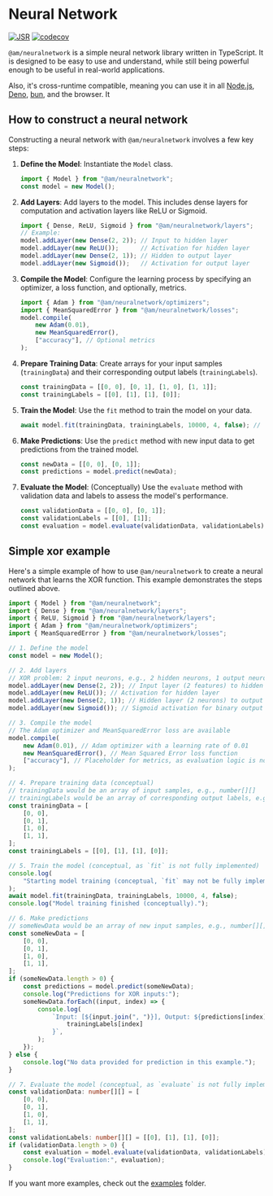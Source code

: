 # Neural Network

[![JSR](https://jsr.io/badges/@am/neuralnetwork)](https://jsr.io/@am/neuralnetwork) [![codecov](https://codecov.io/gh/AugustinMauroy/am-neuralnetwork/graph/badge.svg?token=5NGBHF23AK)](https://codecov.io/gh/AugustinMauroy/am-neuralnetwork)

`@am/neuralnetwork` is a simple neural network library written in TypeScript. It
is designed to be easy to use and understand, while still being powerful enough
to be useful in real-world applications.

Also, it's cross-runtime compatible, meaning you can use it in all [Node.js](https://nodejs.org/), [Deno](https://deno.land/), [bun](https://bun.sh), and the browser. It

## How to construct a neural network

Constructing a neural network with `@am/neuralnetwork` involves a few key steps:

1.  **Define the Model**: Instantiate the `Model` class.
    ```typescript
    import { Model } from "@am/neuralnetwork";
    const model = new Model();
    ```
2.  **Add Layers**: Add layers to the model. This includes dense layers for computation and activation layers like ReLU or Sigmoid.
    ```typescript
    import { Dense, ReLU, Sigmoid } from "@am/neuralnetwork/layers";
    // Example:
    model.addLayer(new Dense(2, 2)); // Input to hidden layer
    model.addLayer(new ReLU());      // Activation for hidden layer
    model.addLayer(new Dense(2, 1)); // Hidden to output layer
    model.addLayer(new Sigmoid());   // Activation for output layer
    ```
3.  **Compile the Model**: Configure the learning process by specifying an optimizer, a loss function, and optionally, metrics.
    ```typescript
    import { Adam } from "@am/neuralnetwork/optimizers";
    import { MeanSquaredError } from "@am/neuralnetwork/losses";
    model.compile(
        new Adam(0.01),
        new MeanSquaredError(),
        ["accuracy"], // Optional metrics
    );
    ```
4.  **Prepare Training Data**: Create arrays for your input samples (`trainingData`) and their corresponding output labels (`trainingLabels`).
    ```typescript
    const trainingData = [[0, 0], [0, 1], [1, 0], [1, 1]];
    const trainingLabels = [[0], [1], [1], [0]];
    ```
5.  **Train the Model**: Use the `fit` method to train the model on your data.
    ```typescript
    await model.fit(trainingData, trainingLabels, 10000, 4, false); // epochs, batchSize, shuffle
    ```
6.  **Make Predictions**: Use the `predict` method with new input data to get predictions from the trained model.
    ```typescript
    const newData = [[0, 0], [0, 1]];
    const predictions = model.predict(newData);
    ```
7.  **Evaluate the Model**: (Conceptually) Use the `evaluate` method with validation data and labels to assess the model's performance.
    ```typescript
    const validationData = [[0, 0], [0, 1]];
    const validationLabels = [[0], [1]];
    const evaluation = model.evaluate(validationData, validationLabels);
    ```

## Simple xor example

Here's a simple example of how to use `@am/neuralnetwork` to create a neural network that learns the XOR function. This example demonstrates the steps outlined above.

```typescript
import { Model } from "@am/neuralnetwork";
import { Dense } from "@am/neuralnetwork/layers";
import { ReLU, Sigmoid } from "@am/neuralnetwork/layers";
import { Adam } from "@am/neuralnetwork/optimizers";
import { MeanSquaredError } from "@am/neuralnetwork/losses";

// 1. Define the model
const model = new Model();

// 2. Add layers
// XOR problem: 2 input neurons, e.g., 2 hidden neurons, 1 output neuron
model.addLayer(new Dense(2, 2)); // Input layer (2 features) to hidden layer (2 neurons)
model.addLayer(new ReLU()); // Activation for hidden layer
model.addLayer(new Dense(2, 1)); // Hidden layer (2 neurons) to output layer (1 neuron)
model.addLayer(new Sigmoid()); // Sigmoid activation for binary output

// 3. Compile the model
// The Adam optimizer and MeanSquaredError loss are available
model.compile(
	new Adam(0.01), // Adam optimizer with a learning rate of 0.01
	new MeanSquaredError(), // Mean Squared Error loss function
	["accuracy"], // Placeholder for metrics, as evaluation logic is not fully implemented
);

// 4. Prepare training data (conceptual)
// trainingData would be an array of input samples, e.g., number[][]
// trainingLabels would be an array of corresponding output labels, e.g., number[][]
const trainingData = [
	[0, 0],
	[0, 1],
	[1, 0],
	[1, 1],
];
const trainingLabels = [[0], [1], [1], [0]];

// 5. Train the model (conceptual, as `fit` is not fully implemented)
console.log(
	"Starting model training (conceptual, `fit` may not be fully implemented)...",
);
await model.fit(trainingData, trainingLabels, 10000, 4, false);
console.log("Model training finished (conceptually).");

// 6. Make predictions
// someNewData would be an array of new input samples, e.g., number[][]
const someNewData = [
	[0, 0],
	[0, 1],
	[1, 0],
	[1, 1],
];
if (someNewData.length > 0) {
	const predictions = model.predict(someNewData);
	console.log("Predictions for XOR inputs:");
	someNewData.forEach((input, index) => {
		console.log(
			`Input: [${input.join(", ")}], Output: ${predictions[index]}, Expected: ${
				trainingLabels[index]
			}`,
		);
	});
} else {
	console.log("No data provided for prediction in this example.");
}

// 7. Evaluate the model (conceptual, as `evaluate` is not fully implemented)
const validationData: number[][] = [
	[0, 0],
	[0, 1],
	[1, 0],
	[1, 1],
];
const validationLabels: number[][] = [[0], [1], [1], [0]];
if (validationData.length > 0) {
	const evaluation = model.evaluate(validationData, validationLabels);
	console.log("Evaluation:", evaluation);
}
```

If you want more examples, check out the [examples](https://github.com/AugustinMauroy/am-neuralnetwork/tree/main/examples) folder.